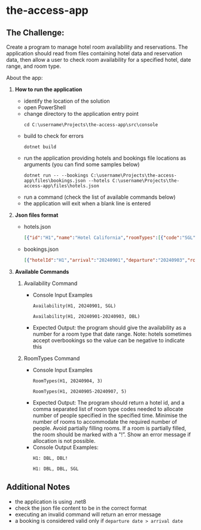 # the-access-app

## The Challenge:
Create a program to manage hotel room availability and reservations. The application should read from files containing hotel data and reservation data, then allow a user to check room availability for a specified hotel, date range, and room type. 

About the app:

1. **How to run the application**
    - identify the location of the solution
    - open PowerShell
    - change directory to the application entry point
        ```console
        cd C:\username\Projects\the-access-app\src\console
        ```
    - build to check for errors
        ```console
        dotnet build
        ```
    - run the application providing hotels and bookings file locations as arguments (you can find some samples below)
        ```console
        dotnet run -- --bookings C:\username\Projects\the-access-app\files\bookings.json --hotels C:\username\Projects\the-access-app\files\hotels.json
        ```
    - run a command (check the list of available commands below)
    - the application will exit when a blank line is entered

2. **Json files format**
    - hotels.json
        ```json
        [{"id":"H1","name":"Hotel California","roomTypes":[{"code":"SGL","size":1,"description":"Single Room","amenities":["WiFi","TV"],"features":["Non-smoking"]},{"code":"DBL","size":2,"description":"Double Room","amenities":["WiFi","TV","Minibar"],"features":["Non-smoking","Sea View"]}],"rooms":[{"roomType":"SGL","roomId":"101"},{"roomType":"SGL","roomId":"102"},{"roomType":"DBL","roomId":"201"},{"roomType":"DBL","roomId":"202"}]}]
        ```
    - bookings.json
        ```json
        [{"hotelId":"H1","arrival":"20240901","departure":"20240903","roomType":"DBL","roomRate":"Prepaid"},{"hotelId":"H1","arrival":"20240902","departure":"20240905","roomType":"SGL","roomRate":"Standard"},{"hotelId":"H1","arrival":"20240904","departure":"20240905","roomType":"SGL","roomRate":"Standard"}]
        ```

3. **Available Commands**
    1. Availability Command
        - Console Input Examples
            ```console
            Availability(H1, 20240901, SGL)
            ```
            ```console
            Availability(H1, 20240901-20240903, DBL)
            ```
        - Expected Output: the program should give the availability as a number for a room type that date range. Note: hotels sometimes accept overbookings so the value can be negative to indicate this

    2. RoomTypes Command
        - Console Input Examples
            ```console
            RoomTypes(H1, 20240904, 3)
            ```
            ```console
            RoomTypes(H1, 20240905-20240907, 5)
            ```
        - Expected Output: The program should return a hotel id, and a comma separated list of room type codes needed to allocate number of people specified in the specified time. Minimise the number of rooms to accommodate the required number of people. Avoid partially filling rooms. If a room is partially filled, the room should be marked with a "!”. Show an error message if allocation is not possible.
        - Console Output Examples:
            ```console
            H1: DBL, DBL!
            ```
            ```console
            H1: DBL, DBL, SGL
            ```

## Additional Notes
- the application is using .net8
- check the json file content to be in the correct format
- executing an invalid command will return an error message
- a booking is considered valid only if `departure date > arrival date`
